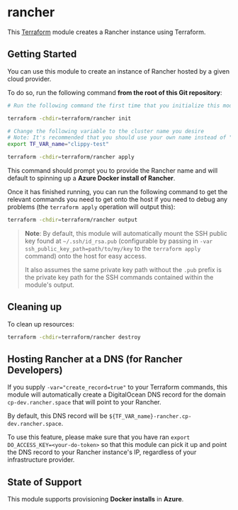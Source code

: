 # rancher

This [Terraform](https://www.terraform.io/) module creates a Rancher instance using Terraform.

## Getting Started

You can use this module to create an instance of Rancher hosted by a given cloud provider.

To do so, run the following command **from the root of this Git repository**:

```bash
# Run the following command the first time that you initialize this module to pull in the relevant providers.

terraform -chdir=terraform/rancher init

# Change the following variable to the cluster name you desire
# Note: It's recommended that you should use your own name instead of "clippy" so that you can identify the resources you create in your cloud provider, should the Terraform module fail for some reason and require manual cleanup of resources.
export TF_VAR_name="clippy-test"

terraform -chdir=terraform/rancher apply
```

This command should prompt you to provide the Rancher name and will default to spinning up a **Azure Docker install of Rancher**.

Once it has finished running, you can run the following command to get the relevant commands you need to get onto the host if you need to debug any problems (the `terraform apply` operation will output this):

```bash
terraform -chdir=terraform/rancher output
```

> **Note**: By default, this module will automatically mount the SSH public key found at `~/.ssh/id_rsa.pub` (configurable by passing in `-var ssh_public_key_path=path/to/my/key` to the `terraform apply` command) onto the host for easy access.
>
> It also assumes the same private key path without the `.pub` prefix is the private key path for the SSH commands contained within the module's output.

## Cleaning up

To clean up resources:

```bash
terraform -chdir=terraform/rancher destroy
```

## Hosting Rancher at a DNS **(for Rancher Developers)**

If you supply `-var="create_record=true"` to your Terraform commands, this module will automatically create a DigitalOcean DNS record for the domain `cp-dev.rancher.space` that will point to your Rancher.

By default, this DNS record will be `${TF_VAR_name}-rancher.cp-dev.rancher.space`.

To use this feature, please make sure that you have ran `export DO_ACCESS_KEY=<your-do-token>` so that this module can pick it up and point the DNS record to your Rancher instance's IP, regardless of your infrastructure provider.

## State of Support

This module supports provisioning **Docker installs** in **Azure**.
